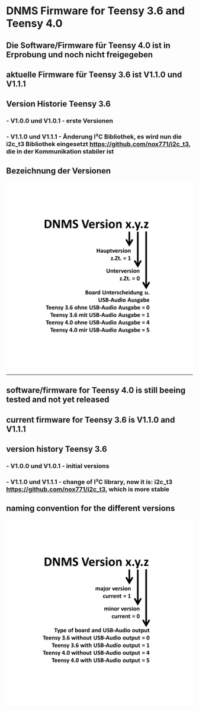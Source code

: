 # DNMS Firmware for Teensy 3.6 and Teensy 4.0


## Die Software/Firmware für Teensy 4.0 ist in Erprobung und noch nicht freigegeben


## aktuelle Firmware für Teensy 3.6 ist V1.1.0 und V1.1.1

## Version Historie Teensy 3.6

###  - V1.0.0 und V1.0.1 - erste Versionen

###  - V1.1.0 und V1.1.1 - Änderung I²C Bibliothek, es wird nun die i2c_t3 Bibliothek eingesetzt https://github.com/nox771/i2c_t3, die in der Kommunikation stabiler ist 


## Bezeichnung der Versionen

<img src="images/Versionsbezeichnung.jpg"><br>


------------------------------------------------------------------------

## software/firmware for Teensy 4.0 is still beeing tested and not yet released


## current firmware for Teensy 3.6 is V1.1.0 and V1.1.1 


## version history Teensy 3.6

###  - V1.0.0 und V1.0.1 - initial versions

###  - V1.1.0 und V1.1.1 - change of I²C library, now it is: i2c_t3  https://github.com/nox771/i2c_t3, which is more stable 


## naming convention for the different versions

<img src="images/Versionsbezeichnung english.jpg"><br>

